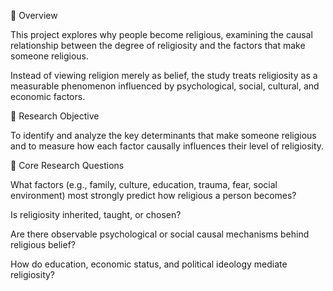 📘 Overview

This project explores why people become religious, examining the causal relationship between the degree of religiosity and the factors that make someone religious.

Instead of viewing religion merely as belief, the study treats religiosity as a measurable phenomenon influenced by psychological, social, cultural, and economic factors.

🎯 Research Objective

To identify and analyze the key determinants that make someone religious and to measure how each factor causally influences their level of religiosity.

🧩 Core Research Questions

What factors (e.g., family, culture, education, trauma, fear, social environment) most strongly predict how religious a person becomes?

Is religiosity inherited, taught, or chosen?

Are there observable psychological or social causal mechanisms behind religious belief?

How do education, economic status, and political ideology mediate religiosity?
